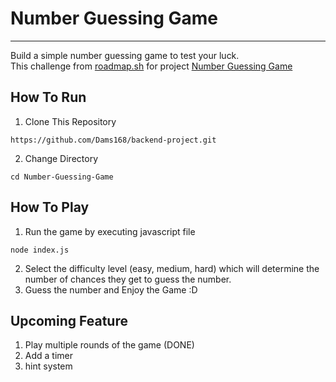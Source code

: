 # Number Guessing Game

---

Build a simple number guessing game to test your luck.\
This challenge from [roadmap.sh](https://roadmap.sh) for project [Number Guessing Game](https://roadmap.sh/projects/number-guessing-game)

## How To Run

1. Clone This Repository

```
https://github.com/Dams168/backend-project.git
```

2. Change Directory

```
cd Number-Guessing-Game
```

## How To Play

1. Run the game by executing javascript file

```
node index.js
```

2. Select the difficulty level (easy, medium, hard) which will determine the number of chances they get to guess the number.
3. Guess the number and Enjoy the Game :D

## Upcoming Feature

1. Play multiple rounds of the game (DONE)
2. Add a timer
3. hint system
